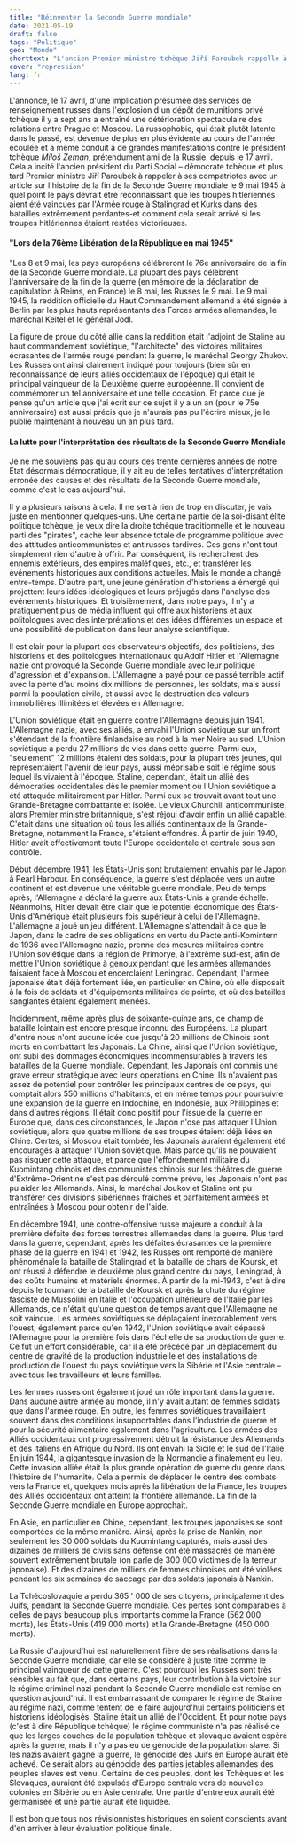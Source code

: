 ```yaml
---
title: "Réinventer la Seconde Guerre mondiale"
date: 2021-05-19
draft: false
tags: "Politique"
geo: "Monde"
shorttext: "L'ancien Premier ministre tchèque Jiří Paroubek rappelle à ses paysans des vérités politiquement réprimées."
cover: "repression"
lang: fr
---
```


L'annonce, le 17 avril, d'une implication présumée des services de renseignement russes dans l'explosion d'un dépôt de munitions privé tchèque il y a sept ans a entraîné une détérioration spectaculaire des relations entre Prague et Moscou. La russophobie, qui était plutôt latente dans le passé, est devenue de plus en plus évidente au cours de l'année écoulée et a même conduit à de grandes manifestations contre le président tchèque *Miloš Zeman*, prétendument ami de la Russie, depuis le 17 avril. Cela a incité l'ancien président du Parti Social – démocrate tchèque et plus tard Premier ministre Jiří Paroubek à rappeler à ses compatriotes avec un article sur l'histoire de la fin de la Seconde Guerre mondiale le 9 mai 1945 à quel point le pays devrait être reconnaissant que les troupes hitlériennes aient été vaincues par l'Armée rouge à Stalingrad et Kurks dans des batailles extrêmement perdantes-et comment cela serait arrivé si les troupes hitlériennes étaient restées victorieuses.

#### "Lors de la 76ème Libération de la République en mai 1945"

"Les 8 et 9 mai, les pays européens célébreront le 76e anniversaire de la fin de la Seconde Guerre mondiale. La plupart des pays célèbrent l'anniversaire de la fin de la guerre (en mémoire de la déclaration de capitulation à Reims, en France) le 8 mai, les Russes le 9 mai. Le 9 mai 1945, la reddition officielle du Haut Commandement allemand a été signée à Berlin par les plus hauts représentants des Forces armées allemandes, le maréchal Keitel et le général Jodl.

La figure de proue du côté allié dans la reddition était l'adjoint de Staline au haut commandement soviétique, "l'architecte" des victoires militaires écrasantes de l'armée rouge pendant la guerre, le maréchal Georgy Zhukov. Les Russes ont ainsi clairement indiqué pour toujours (bien sûr en reconnaissance de leurs alliés occidentaux de l'époque) qui était le principal vainqueur de la Deuxième guerre européenne. Il convient de commémorer un tel anniversaire et une telle occasion. Et parce que je pense qu'un article que j'ai écrit sur ce sujet il y a un an (pour le 75e anniversaire) est aussi précis que je n'aurais pas pu l'écrire mieux, je le publie maintenant à nouveau un an plus tard.

#### La lutte pour l'interprétation des résultats de la Seconde Guerre Mondiale

Je ne me souviens pas qu'au cours des trente dernières années de notre État désormais démocratique, il y ait eu de telles tentatives d'interprétation erronée des causes et des résultats de la Seconde Guerre mondiale, comme c'est le cas aujourd'hui.

Il y a plusieurs raisons à cela. Il ne sert à rien de trop en discuter, je vais juste en mentionner quelques-uns. Une certaine partie de la soi-disant élite politique tchèque, je veux dire la droite tchèque traditionnelle et le nouveau parti des "pirates", cache leur absence totale de programme politique avec des attitudes anticommunistes et antirusses tardives. Ces gens n'ont tout simplement rien d'autre à offrir. Par conséquent, ils recherchent des ennemis extérieurs, des empires maléfiques, etc., et transférer les événements historiques aux conditions actuelles. Mais le monde a changé entre-temps. D'autre part, une jeune génération d'historiens a émergé qui projettent leurs idées idéologiques et leurs préjugés dans l'analyse des événements historiques. Et troisièmement, dans notre pays, il n'y a pratiquement plus de média influent qui offre aux historiens et aux politologues avec des interprétations et des idées différentes un espace et une possibilité de publication dans leur analyse scientifique.

Il est clair pour la plupart des observateurs objectifs, des politiciens, des historiens et des politologues internationaux qu'Adolf Hitler et l'Allemagne nazie ont provoqué la Seconde Guerre mondiale avec leur politique d'agression et d'expansion. L'Allemagne a payé pour ce passé terrible actif avec la perte d'au moins dix millions de personnes, les soldats, mais aussi parmi la population civile, et aussi avec la destruction des valeurs immobilières illimitées et élevées en Allemagne.

L'Union soviétique était en guerre contre l'Allemagne depuis juin 1941. L'Allemagne nazie, avec ses alliés, a envahi l'Union soviétique sur un front s'étendant de la frontière finlandaise au nord à la mer Noire au sud. L'Union soviétique a perdu 27 millions de vies dans cette guerre. Parmi eux, "seulement" 12 millions étaient des soldats, pour la plupart très jeunes, qui représentaient l'avenir de leur pays, aussi méprisable soit le régime sous lequel ils vivaient à l'époque. Staline, cependant, était un allié des démocraties occidentales dès le premier moment où l'Union soviétique a été attaquée militairement par Hitler. Parmi eux se trouvait avant tout une Grande-Bretagne combattante et isolée. Le vieux Churchill anticommuniste, alors Premier ministre britannique, s'est réjoui d'avoir enfin un allié capable. C'était dans une situation où tous les alliés continentaux de la Grande-Bretagne, notamment la France, s'étaient effondrés. À partir de juin 1940, Hitler avait effectivement toute l'Europe occidentale et centrale sous son contrôle.

Début décembre 1941, les États-Unis sont brutalement envahis par le Japon à Pearl Harbour. En conséquence, la guerre s'est déplacée vers un autre continent et est devenue une véritable guerre mondiale. Peu de temps après, l'Allemagne a déclaré la guerre aux États-Unis à grande échelle. Néanmoins, Hitler devait être clair que le potentiel économique des États-Unis d'Amérique était plusieurs fois supérieur à celui de l'Allemagne. L'allemagne a joué un jeu différent. L'Allemagne s'attendait à ce que le Japon, dans le cadre de ses obligations en vertu du Pacte anti-Komintern de 1936 avec l'Allemagne nazie, prenne des mesures militaires contre l'Union soviétique dans la région de Primorye, à l'extrême sud-est, afin de mettre l'Union soviétique à genoux pendant que les armées allemandes faisaient face à Moscou et encerclaient Leningrad. Cependant, l'armée japonaise était déjà fortement liée, en particulier en Chine, où elle disposait à la fois de soldats et d'équipements militaires de pointe, et où des batailles sanglantes étaient également menées.

Incidemment, même après plus de soixante-quinze ans, ce champ de bataille lointain est encore presque inconnu des Européens. La plupart d'entre nous n'ont aucune idée que jusqu'à 20 millions de Chinois sont morts en combattant les Japonais. La Chine, ainsi que l'Union soviétique, ont subi des dommages économiques incommensurables à travers les batailles de la Guerre mondiale. Cependant, les Japonais ont commis une grave erreur stratégique avec leurs opérations en Chine. Ils n'avaient pas assez de potentiel pour contrôler les principaux centres de ce pays, qui comptait alors 550 millions d'habitants, et en même temps pour poursuivre une expansion de la guerre en Indochine, en Indonésie, aux Philippines et dans d'autres régions. Il était donc positif pour l'issue de la guerre en Europe que, dans ces circonstances, le Japon n'ose pas attaquer l'Union soviétique, alors que quatre millions de ses troupes étaient déjà liées en Chine. Certes, si Moscou était tombée, les Japonais auraient également été encouragés à attaquer l'Union soviétique. Mais parce qu'ils ne pouvaient pas risquer cette attaque, et parce que l'effondrement militaire du Kuomintang chinois et des communistes chinois sur les théâtres de guerre d'Extrême-Orient ne s'est pas déroulé comme prévu, les Japonais n'ont pas pu aider les Allemands. Ainsi, le maréchal Joukov et Staline ont pu transférer des divisions sibériennes fraîches et parfaitement armées et entraînées à Moscou pour obtenir de l'aide.

En décembre 1941, une contre-offensive russe majeure a conduit à la première défaite des forces terrestres allemandes dans la guerre. Plus tard dans la guerre, cependant, après les défaites écrasantes de la première phase de la guerre en 1941 et 1942, les Russes ont remporté de manière phénoménale la bataille de Stalingrad et la bataille de chars de Koursk, et ont réussi à défendre le deuxième plus grand centre du pays, Leningrad, à des coûts humains et matériels énormes. À partir de la mi-1943, c'est à dire depuis le tournant de la bataille de Koursk et après la chute du régime fasciste de Mussolini en Italie et l'occupation ultérieure de l'Italie par les Allemands, ce n'était qu'une question de temps avant que l'Allemagne ne soit vaincue. Les armées soviétiques se déplaçaient inexorablement vers l'ouest, également parce qu'en 1942, l'Union soviétique avait dépassé l'Allemagne pour la première fois dans l'échelle de sa production de guerre. Ce fut un effort considérable, car il a été précédé par un déplacement du centre de gravité de la production industrielle et des installations de production de l'ouest du pays soviétique vers la Sibérie et l'Asie centrale – avec tous les travailleurs et leurs familles.

Les femmes russes ont également joué un rôle important dans la guerre. Dans aucune autre armée au monde, il n'y avait autant de femmes soldats que dans l'armée rouge. En outre, les femmes soviétiques travaillaient souvent dans des conditions insupportables dans l'industrie de guerre et pour la sécurité alimentaire également dans l'agriculture. Les armées des Alliés occidentaux ont progressivement détruit la résistance des Allemands et des Italiens en Afrique du Nord. Ils ont envahi la Sicile et le sud de l'Italie. En juin 1944, la gigantesque invasion de la Normandie a finalement eu lieu. Cette invasion alliée était la plus grande opération de guerre du genre dans l'histoire de l'humanité. Cela a permis de déplacer le centre des combats vers la France et, quelques mois après la libération de la France, les troupes des Alliés occidentaux ont atteint la frontière allemande. La fin de la Seconde Guerre mondiale en Europe approchait.

En Asie, en particulier en Chine, cependant, les troupes japonaises se sont comportées de la même manière. Ainsi, après la prise de Nankin, non seulement les 30 000 soldats du Kuomintang capturés, mais aussi des dizaines de milliers de civils sans défense ont été massacrés de manière souvent extrêmement brutale (on parle de 300 000 victimes de la terreur japonaise). Et des dizaines de milliers de femmes chinoises ont été violées pendant les six semaines de saccage par des soldats japonais à Nankin.

La Tchécoslovaquie a perdu 365 ' 000 de ses citoyens, principalement des Juifs, pendant la Seconde Guerre mondiale. Ces pertes sont comparables à celles de pays beaucoup plus importants comme la France (562 000 morts), les États-Unis (419 000 morts) et la Grande-Bretagne (450 000 morts).

La Russie d'aujourd'hui est naturellement fière de ses réalisations dans la Seconde Guerre mondiale, car elle se considère à juste titre comme le principal vainqueur de cette guerre. C'est pourquoi les Russes sont très sensibles au fait que, dans certains pays, leur contribution à la victoire sur le régime criminel nazi pendant la Seconde Guerre mondiale est remise en question aujourd'hui. Il est embarrassant de comparer le régime de Staline au régime nazi, comme tentent de le faire aujourd'hui certains politiciens et historiens idéologisés. Staline était un allié de l'Occident. Et pour notre pays (c'est à dire République tchèque) le régime communiste n'a pas réalisé ce que les larges couches de la population tchèque et slovaque avaient espéré après la guerre, mais il n'y a pas eu de génocide de la population slave. Si les nazis avaient gagné la guerre, le génocide des Juifs en Europe aurait été achevé. Ce serait alors au génocide des parties jetables allemandes des peuples slaves est venu. Certains de ces peuples, dont les Tchèques et les Slovaques, auraient été expulsés d'Europe centrale vers de nouvelles colonies en Sibérie ou en Asie centrale. Une partie d'entre eux aurait été germanisée et une partie aurait été liquidée.

Il est bon que tous nos révisionnistes historiques en soient conscients avant d'en arriver à leur évaluation politique finale.
